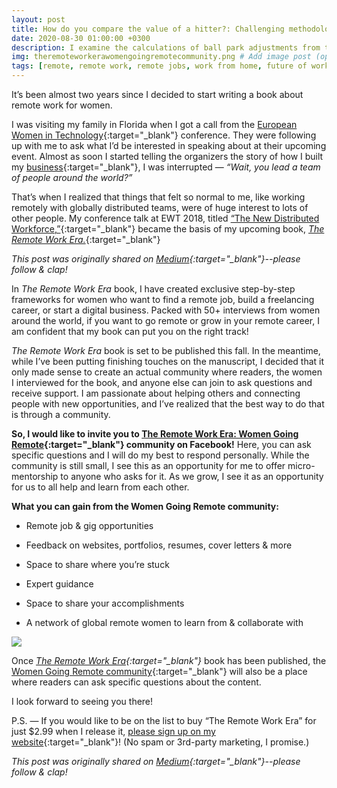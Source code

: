 ```yaml
---
layout: post
title: How do you compare the value of a hitter?: Challenging methodologies for ball park adjustments
date: 2020-08-30 01:00:00 +0300
description: I examine the calculations of ball park adjustments from the major stats websites. I believe ball park adjustments are often under-examined and methodologies need to be challeneged further. 
img: theremoteworkerawomengoingremotecommunity.png # Add image post (optional)
tags: [remote, remote work, remote jobs, work from home, future of work, the remote work era, women going remote, community] # add tag
---
```

It’s been almost two years since I decided to start writing a book about remote work for women.

I was visiting my family in Florida when I got a call from the [European Women in Technology](https://www.europeanwomenintech.com/){:target="_blank"} conference. They were following up with me to ask what I’d be interested in speaking about at their upcoming event. Almost as soon I started telling the organizers the story of how I built my [business](https://seafoam.media){:target="_blank"}, I was interrupted — *“Wait, you lead a team of people around the world?”*

That’s when I realized that things that felt so normal to me, like working remotely with globally distributed teams, were of huge interest to lots of other people. My conference talk at EWT 2018, titled [“The New Distributed Workforce,”](https://www.youtube.com/watch?v=FgS3DZ0yjno){:target="_blank"} became the basis of my upcoming book, [*The Remote Work Era.*](https://remoteworkera.com){:target="_blank"}

*This post was originally shared on [Medium](https://medium.com/the-new-distributed-workforce/why-im-launching-the-women-going-remote-community-what-you-can-gain-df5f4771a099){:target="_blank"}--please follow & clap!*

In *The Remote Work Era* book, I have created exclusive step-by-step frameworks for women who want to find a remote job, build a freelancing career, or start a digital business. Packed with 50+ interviews from women around the world, if you want to go remote or grow in your remote career, I am confident that my book can put you on the right track!

*The Remote Work Era* book is set to be published this fall. In the meantime, while I’ve been putting finishing touches on the manuscript, I decided that it only made sense to create an actual community where readers, the women I interviewed for the book, and anyone else can join to ask questions and receive support. I am passionate about helping others and connecting people with new opportunities, and I’ve realized that the best way to do that is through a community.

**So, I would like to invite you to [The Remote Work Era: Women Going Remote](https://www.facebook.com/groups/2004084546399988/){:target="_blank"} community on Facebook!** Here, you can ask specific questions and I will do my best to respond personally. While the community is still small, I see this as an opportunity for me to offer micro-mentorship to anyone who asks for it. As we grow, I see it as an opportunity for us to all help and learn from each other.

**What you can gain from the Women Going Remote community:**

* Remote job & gig opportunities

* Feedback on websites, portfolios, resumes, cover letters & more

* Space to share where you’re stuck

* Expert guidance

* Space to share your accomplishments

* A network of global remote women to learn from & collaborate with

![](https://cdn-images-1.medium.com/max/3840/1*S4bV1ocwnQE8z_7PhDGbVQ.png)

Once *[The Remote Work Era](https://remoteworkera.com){:target="_blank"}* book has been published, the [Women Going Remote community](https://www.facebook.com/groups/2004084546399988){:target="_blank"} will also be a place where readers can ask specific questions about the content.

I look forward to seeing you there!

P.S. — If you would like to be on the list to buy “The Remote Work Era” for just $2.99 when I release it, [please sign up on my website](https://remoteworkera.com){:target="_blank"}! (No spam or 3rd-party marketing, I promise.)

*This post was originally shared on [Medium](https://medium.com/the-new-distributed-workforce/why-im-launching-the-women-going-remote-community-what-you-can-gain-df5f4771a099){:target="_blank"}--please follow & clap!*

